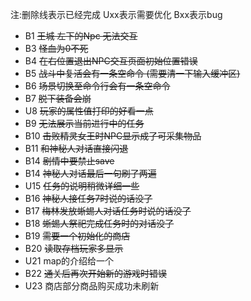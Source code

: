 注:删除线表示已经完成
Uxx表示需要优化
Bxx表示bug
- B1 ~~王城 左下的Npc 无法交互~~
- B3 ~~怪血为0不死~~
- B4 ~~在右位置退出NPC交互页面初始位置错误~~
- B5 ~~战斗中复活会有一条空命令 (需要清一下输入缓冲区)~~
- B6 ~~场景切换至命令行会有一条空命令~~
- B7 ~~脱下装备会崩~~
- U8 ~~玩家的属性值打印的好看一点~~
- B9 ~~无法展示当前进行中的任务~~
- B10 ~~击败精灵女王时NPC显示成了可采集物品~~
- B11 ~~和神秘人对话直接闪退~~
- B14 ~~剧情中要禁止save~~
- B14 ~~神秘人对话最后一句刷了两遍~~
- U15 ~~任务的说明稍微详细一些~~
- B16 ~~神秘人接任务7时说的话没了~~
- B17 ~~梅林发放蜥蜴人对话任务时说的话没了~~
- B18 ~~蜥蜴人祭祀完成任务时的对话没了~~
- B19 ~~需要一个初始化的商店~~
- B20 ~~读取存档玩家多显示~~
- U21 map的介绍给一个
- B22 ~~通关后再次开始新的游戏时错误~~
- U23 商店部分商品购买成功未刷新